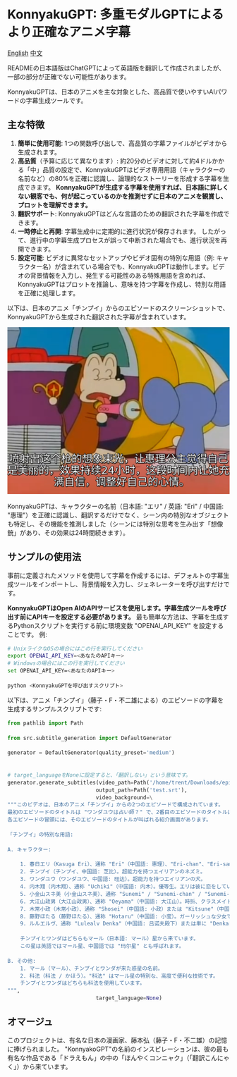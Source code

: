 # KonnyakuGPT: 多重モダルGPTによるより正確なアニメ字幕

[English](../README.md) [中文](zh.md)

READMEの日本語版はChatGPTによって英語版を翻訳して作成されましたが、一部の部分が正確でない可能性があります。

KonnyakuGPTは、日本のアニメを主な対象とした、高品質で使いやすいAIパワードの字幕生成ツールです。

## 主な特徴

1. **簡単に使用可能**: 1つの関数呼び出しで、高品質の字幕ファイルがビデオから生成されます。
2. **高品質**（予算に応じて異なります）: 約20分のビデオに対して約4ドルかかる「中」品質の設定で、KonnyakuGPTはビデオ専用用語（キャラクターの名前など）の80%を正確に認識し、論理的なストーリーを形成する字幕を生成できます。
   **KonnyakuGPTが生成する字幕を使用すれば、日本語に詳しくない観客でも、何が起こっているのかを推測せずに日本のアニメを観賞し、プロットを理解できます。**
3. **翻訳サポート**: KonnyakuGPTはどんな言語のための翻訳された字幕を作成できます。
4. **一時停止と再開**: 字幕生成中に定期的に進行状況が保存されます。
   したがって、進行中の字幕生成プロセスが誤って中断された場合でも、進行状況を再開できます。
5. **設定可能**: ビデオに異常なセットアップやビデオ固有の特別な用語（例: キャラクター名）が含まれている場合でも、KonnyakuGPTは動作します。ビデオの背景情報を入力し、発生する可能性のある特殊用語を含めれば、KonnyakuGPTはプロットを推論し、意味を持つ字幕を作成し、特別な用語を正確に処理します。

以下は、日本のアニメ「チンプイ」からのエピソードのスクリーンショットで、KonnyakuGPTから生成された翻訳された字幕が含まれています。

![example](../res/example.png)

KonnyakuGPTは、キャラクターの名前（日本語: "エリ" / 英語: "Eri" / 中国語: "惠理"）を正確に認識し、翻訳するだけでなく、シーン内の特別なオブジェクトも特定し、その機能を推測しました（シーンには特別な思考を生み出す「想像銃」があり、その効果は24時間続きます）。

## サンプルの使用法

事前に定義されたメソッドを使用して字幕を作成するには、デフォルトの字幕生成ツールをインポートし、背景情報を入力し、ジェネレーターを呼び出すだけです。

**KonnyakuGPTはOpen AIのAPIサービスを使用します。字幕生成ツールを呼び出す前にAPIキーを設定する必要があります。**
最も簡単な方法は、字幕を生成するPythonスクリプトを実行する前に環境変数 "OPENAI_API_KEY" を設定することです。
例:

```bash
# UnixライクなOSの場合にはこの行を実行してください
export OPENAI_API_KEY=<あなたのAPIキー>
# Windowsの場合にはこの行を実行してください
set OPENAI_API_KEY=<あなたのAPIキー>

python <KonnyakuGPTを呼び出すスクリプト>
```

以下は、アニメ「チンプイ」（藤子・F・不二雄による）のエピソードの字幕を生成するサンプルスクリプトです:

```Python
from pathlib import Path

from src.subtitle_generation import DefaultGenerator

generator = DefaultGenerator(quality_preset='medium')


# target_languageをNoneに設定すると、「翻訳しない」という意味です。
generator.generate_subtitles(video_path=Path('/home/trent/Downloads/episode.mp4'),
                            output_path=Path('test.srt'),
                            video_background=\
"""このビデオは、日本のアニメ「チンプイ」からの2つのエピソードで構成されています。
最初のエピソードのタイトルは "ワンダユウは占い師？" で、2番目のエピソードのタイトルは "エリさまは美少女" です。
各エピソードの冒頭には、そのエピソードのタイトルが叫ばれる紹介画面があります。

「チンプイ」の特別な用語:

A. キャラクター:

    1. 春日エリ（Kasuga Eri）、通称 "Eri"（中国語: 惠理）、"Eri-chan"、"Eri-sama"（中国語: 惠理大人）および "Kasuga"（中国語: 春日）。彼女は少年のような女の子です。彼女はクラスメイトの内木に恋をしており、マール星の王子との結婚を望んでいません。
    2. チンプイ（チンプイ、中国語: 芝比）。超能力を持つエイリアンのネズミ。
    3. ワンダユウ（ワンダユウ、中国語: 旺达）。超能力を持つエイリアンの犬。
    4. 内木翔（内木翔）、通称 "Uchiki"（中国語: 内木）。優等生。エリは彼に恋をしています。
    5. 小金山スネ美（小金山スネ美）、通称 "Sunemi" / "Sunemi-chan" / "Sunemi-san"（中国語: 诗奈美）。富豪で、特に家族の富を自慢することが好きです。
    6. 大江山政男（大江山政男）、通称 "Oeyama"（中国語: 大江山）。時折、クラスメイトをいじめる強い6年生。特に内木を。
    7. 木常小政（木常小政）、通称 "Shosei"（中国語: 小政）または "Kitsune"（中国語: 木常）。Oeyamaの相棒。
    8. 藤野ほたる（藤野ほたる）、通称 "Hotaru"（中国語: 小莹）。ガーリッシュな少女で、しばしばハンサムな王子が彼女に結婚しに来る夢を見ています。
    9. ルルエルヴ、通称 "Lulealv Denka"（中国語: 吕诺夫殿下）または単に "Denka"（殿下）。エリと結婚したいマール星の王子。しかし、エリは全く結婚したくありません。

    チンプイとワンダはどちらもマール（日本語: マール）星から来ています。
    この星は英語ではマール星、中国語では "玛尔星" とも呼ばれます。

B. その他:
    1. マール（マール）、チンプイとワンダが来た惑星の名前。
    2. 科法（科法 / かほう）。"科法" はマール星の特別な、高度で便利な技術です。
    チンプイとワンダはどちらも科法を使用しています。
""",
                            target_language=None)
```

## オマージュ

このプロジェクトは、有名な日本の漫画家、藤本弘（藤子・F・不二雄）の記憶に捧げられました。
"KonnyakoGPT"の名前のインスピレーションは、彼の最も有名な作品である「ドラえもん」の中の「ほんやくコンニャク」（「翻訳こんにゃく」）から来ています。
